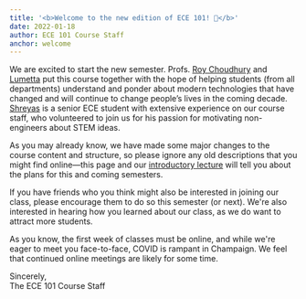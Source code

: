 ```yaml
---
title: '<b>Welcome to the new edition of ECE 101! 🎉</b>'
date: 2022-01-18
author: ECE 101 Course Staff
anchor: welcome
---
```


We are excited to start the new semester. Profs. [Roy Choudhury](#romit) and [Lumetta](#steve) put this course together with the hope of helping students (from all departments) understand and ponder about modern technologies that have changed and will continue to change people’s lives in the coming decade. [Shreyas](#shreyas) is a senior ECE student with extensive experience on our course staff, who volunteered to join us for his passion for motivating non-engineers about STEM ideas.

As you may already know, we have made some major changes to the course content and structure, so please ignore any old descriptions that you might find online—this page and our [introductory lecture](#introduction) will tell you about the plans for this and coming semesters.

If you have friends who you think might also be interested in joining our class, please encourage them to do so this semester (or next). We're also interested in hearing how you learned about our class, as we do want to attract more students.

As you know, the first week of classes must be online, and while we're eager to meet you face-to-face, COVID is rampant in Champaign. We feel that continued online meetings are likely for some time.

Sincerely, <br/>
The ECE 101 Course Staff
